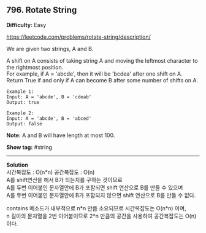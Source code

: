 ## 796. Rotate String

**Difficulty:** Easy

https://leetcode.com/problems/rotate-string/description/

We are given two strings, A and B.  

A shift on A consists of taking string A and moving the leftmost character to the rightmost position.  
For example, if A = 'abcde', then it will be 'bcdea' after one shift on A. Return True if and only if A can become B after some number of shifts on A.

```
Example 1:
Input: A = 'abcde', B = 'cdeab'
Output: true

Example 2:
Input: A = 'abcde', B = 'abced'
Output: false
```

**Note:** A and B will have length at most 100.

**Show tag:** \#string

----------------------------------------

**Solution** <br/>
시간복잡도 : O(n\*n) 공간복잡도 : O(n)  
A를 shift연산을 해서 B가 되는지를 구하는 것이므로  
A를 두번 이어붙인 문자열안에 B가 포함되면 shift 연산으로 B를 만들 수 있으며  
A를 두번 이어붙인 문자열안에 B가 포함되지 않으면 shift 연산으로 B를 만들 수 없다.  

contains 메소드가 내부적으로 n\*n 만큼 소요되므로 시간복잡도는 O(n\*n) 이며,  
n 길이의 문자열을 2번 이어붙이므로 2\*n 만큼의 공간을 사용하여 공간복잡도는 O(n)이다.

